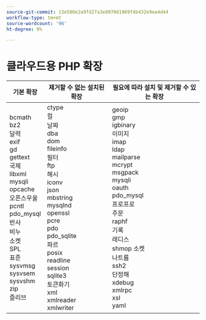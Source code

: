 ```yaml
---
source-git-commit: 13e500e2a9fd27a3e8070d1969f4b432e9ea4d44
workflow-type: tm+mt
source-wordcount: '96'
ht-degree: 0%

---
```

# 클라우드용 PHP 확장

<table style="table-layout:auto">
    <thead>
      <tr>
        <th>
            기본 확장
        </th>
        <th>
            제거할 수 없는 설치된 확장
        </th>
        <th>
            필요에 따라 설치 및 제거할 수 있는 확장
        </th>
      </tr>
    </thead>
    <tbody>
        <tr>
            <td>
                bcmath<br>
                bz2<br>
                달력<br>
                exif<br>
                gd<br>
                gettext<br>
                국제<br>
                libxml<br>
                mysqli<br>
                opcache<br>
                오픈스우울<br>
                pcntl<br>
                pdo_mysql<br>
                반사<br>
                비누<br>
                소켓<br>
                SPL<br>
                표준<br>
                sysvmsg<br>
                sysvsem<br>
                sysvshm<br>
                zip<br>
                즐리브<br>
            </td>
            <td>
                ctype<br>
                컬<br>
                날짜<br>
                dba<br>
                dom<br>
                fileinfo<br>
                필터<br>
                ftp<br>
                해시<br>
                iconv<br>
                json<br>
                mbstring<br>
                mysqlnd<br>
                openssl<br>
                pcre<br>
                pdo<br>
                pdo_sqlite<br>
                파르<br>
                posix<br>
                readline<br>
                session<br>
                sqlite3<br>
                토큰화기<br>
                xml<br>
                xmlreader<br>
                xmlwriter<br>
            </td>
            <td>
                geoip<br>
                gmp<br>
                igbinary<br>
                이미지<br>
                imap<br>
                ldap<br>
                mailparse<br>
                mcrypt<br>
                msgpack<br>
                mysqli<br>
                oauth<br>
                pdo_mysql<br>
                프로프로<br>
                주문<br>
                raphf<br>
                기록<br>
                레디스<br>
                shmop 소켓<br>
                나트륨<br>
                ssh2<br>
                단정해<br>
                xdebug<br>
                xmlrpc<br>
                xsl<br>
                yaml<br>
            </td>
        </tr>
    </tbody>
</table>
